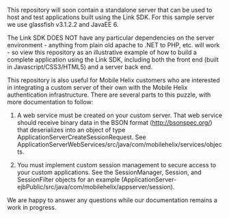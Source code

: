 This repository will soon contain a standalone server that can be used
to host and test applications built using the Link SDK. For this
sample server we use glassfish v3.1.2.2 and JavaEE 6.

The Link SDK DOES NOT have any particular dependencies on the server
environment - anything from plain old apache to .NET to PHP, etc. will
work - so view this repository as an illustrative example of how to
build a complete application using the Link SDK, including both the
front end (built in Javascript/CSS3/HTML5) and a server back end.

This repository is also useful for Mobile Helix customers who are
interested in integrating a custom server of their own with the Mobile
Helix authentication infrastructure. There are several parts to this
puzzle, with more documentation to follow:

1) A web service must be created on your custom server. That web
service should receive binary data in the BSON format
(http://bsonspec.org/) that deserializes into an object of type
ApplicationServerCreateSessionRequest. See
ApplicationServerWebServices/src/java/com/mobilehelix/services/objects.

2) You must implement custom session management to secure access to
your custom applications. See the SessionManager, Session, and
SessionFilter objects for an example
(ApplicationServer-ejbPublic/src/java/com/mobilehelix/appserver/session).

We are happy to answer any questions while our documentation remains a
work in progress.